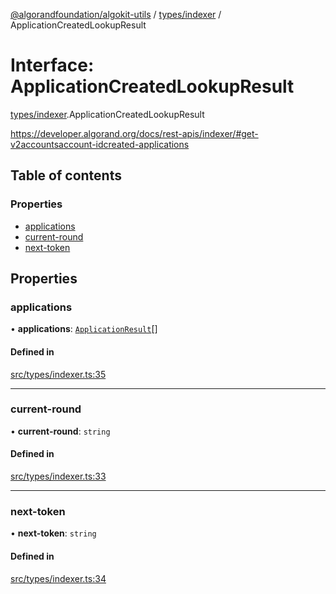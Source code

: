 [@algorandfoundation/algokit-utils](../README.md) / [types/indexer](../modules/types_indexer.md) / ApplicationCreatedLookupResult

# Interface: ApplicationCreatedLookupResult

[types/indexer](../modules/types_indexer.md).ApplicationCreatedLookupResult

https://developer.algorand.org/docs/rest-apis/indexer/#get-v2accountsaccount-idcreated-applications

## Table of contents

### Properties

- [applications](types_indexer.ApplicationCreatedLookupResult.md#applications)
- [current-round](types_indexer.ApplicationCreatedLookupResult.md#current-round)
- [next-token](types_indexer.ApplicationCreatedLookupResult.md#next-token)

## Properties

### applications

• **applications**: [`ApplicationResult`](types_indexer.ApplicationResult.md)[]

#### Defined in

[src/types/indexer.ts:35](https://github.com/algorandfoundation/algokit-utils-ts/blob/main/src/types/indexer.ts#L35)

___

### current-round

• **current-round**: `string`

#### Defined in

[src/types/indexer.ts:33](https://github.com/algorandfoundation/algokit-utils-ts/blob/main/src/types/indexer.ts#L33)

___

### next-token

• **next-token**: `string`

#### Defined in

[src/types/indexer.ts:34](https://github.com/algorandfoundation/algokit-utils-ts/blob/main/src/types/indexer.ts#L34)
